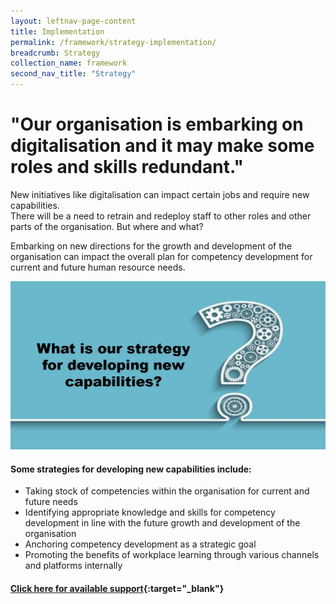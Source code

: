 ```yaml
---
layout: leftnav-page-content
title: Implementation
permalink: /framework/strategy-implementation/
breadcrumb: Strategy
collection_name: framework
second_nav_title: "Strategy"
---
```



# **"Our organisation is embarking on digitalisation and it may make some roles and skills redundant."**
	
New initiatives like digitalisation can impact certain jobs and require new capabilities. <br>
There will be a need to retrain and redeploy staff to other roles and other parts of the organisation. But where and what?	

Embarking on new directions for the growth and development of the organisation can impact the overall plan for competency development for current and future human resource needs.

<img src="/images/implementation/strategy.jpg">


#### **Some strategies for developing new capabilities include:**

- Taking stock of competencies within the organisation for current and future needs
- Identifying appropriate knowledge and skills for competency development in line with the future growth and development of the organisation
- Anchoring competency development as a strategic goal
- Promoting the benefits of workplace learning through various channels and platforms internally



#### [Click here for available support](https://www.workplacelearning.gov.sg/framework/strategy-support/){:target="_blank"}

